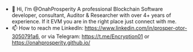 - 👋 Hi, I’m @OnahProsperity
A professional Blockchain Software developer, consultant, Auditor & Researcher with over 4+ years of experience. If it EVM you are in the right place just connect with me.
- 📫 How to reach me 
  LinkedIn: https://www.linkedin.com/in/prosper-otor-3050791a6, or via Telegram: https://t.me/Encryption01 or https://onahprosperity.github.io/

<!---
OnahProsperity/OnahProsperity is a ✨ special ✨ repository because its `README.md` (this file) appears on your GitHub profile.
You can click the Preview link to take a look at your changes.
--->
